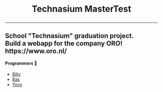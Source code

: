 <h1 align="center">Technasium MasterTest
<hr>
<h2 align="left">School "Technasium" graduation project.
<br>
Build a webapp for the company ORO!
<br>
https://www.oro.nl/
<br>
  
#### Programmers 🤖
- [Billy](https://github.com/bilnik67)
- [Bas](https://github.com/Bash-04)
- [Yoyo](https://github.com/Yoyoochenn)

